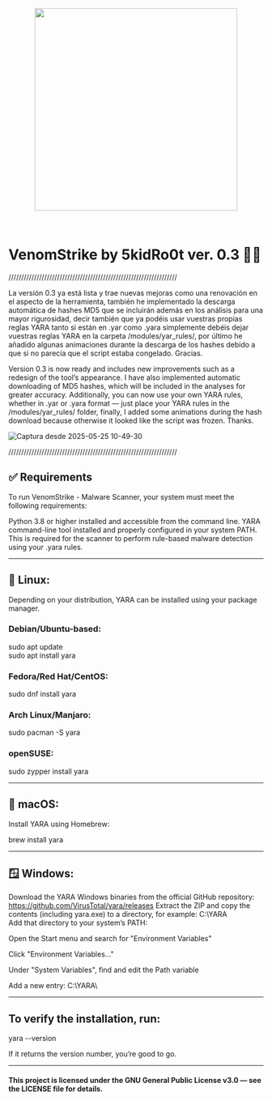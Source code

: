 <p align="center">
  <img src="https://media.giphy.com/media/YRDuN32tiOevbMTNMK/giphy.gif?cid=ecf05e479otb19ifyhrsabvn4sfkl9m6g8jjdgto7vdz2zmj&ep=v1_stickers_search&rid=giphy.gif&ct=s" width="400" />
</p>

<br>

# VenomStrike by 5kidRo0t ver. 0.3 🏴‍☠️

//////////////////////////////////////////////////////////////////

La versión 0.3 ya está lista y trae nuevas mejoras como una renovación en el aspecto de la herramienta, también he implementado la descarga automática de hashes MD5
que se incluirán además en los análisis para una mayor rigurosidad, decir también que ya podéis usar vuestras propias reglas YARA tanto si están en .yar como .yara
simplemente debéis dejar vuestras reglas YARA en la carpeta /modules/yar_rules/, por último he añadido algunas animaciones durante la descarga de los hashes debido
a que si no parecía que el script estaba congelado. Gracias.

Version 0.3 is now ready and includes new improvements such as a redesign of the tool’s appearance. 
I have also implemented automatic downloading of MD5 hashes, which will be included in the analyses for greater accuracy. 
Additionally, you can now use your own YARA rules, whether in .yar or .yara format — just place your YARA rules in the /modules/yar_rules/ folder, finally, I added some animations during the hash download because otherwise it looked like the script was frozen. Thanks.

![Captura desde 2025-05-25 10-49-30](https://github.com/user-attachments/assets/7cbb0081-7b56-4e96-9f79-8d65865ece22)

//////////////////////////////////////////////////////////////////


## ✅ Requirements
To run VenomStrike - Malware Scanner, your system must meet the following requirements:

Python 3.8 or higher installed and accessible from the command line.
YARA command-line tool installed and properly configured in your system PATH. This is required for the scanner to perform rule-based malware detection using your .yara rules.

-------------------------------------------------------------------------------------------------------------------------------------

## 🐧 Linux:
Depending on your distribution, YARA can be installed using your package manager.

### Debian/Ubuntu-based:

sudo apt update  
sudo apt install yara

### Fedora/Red Hat/CentOS:

sudo dnf install yara

### Arch Linux/Manjaro:

sudo pacman -S yara

### openSUSE:

sudo zypper install yara

-------------------------------------------------------------------------------------------------------------------------------------

## 🍎 macOS:
Install YARA using Homebrew:

brew install yara

-------------------------------------------------------------------------------------------------------------------------------------

## 🪟 Windows:
Download the YARA Windows binaries from the official GitHub repository: https://github.com/VirusTotal/yara/releases
Extract the ZIP and copy the contents (including yara.exe) to a directory, for example: C:\YARA\
Add that directory to your system’s PATH:

Open the Start menu and search for "Environment Variables"

Click "Environment Variables…"

Under "System Variables", find and edit the Path variable

Add a new entry: C:\YARA\

------------------------------------------------------------------------------------------------------------------------------------

## To verify the installation, run:

yara --version

If it returns the version number, you’re good to go.

---

#### This project is licensed under the GNU General Public License v3.0 — see the LICENSE file for details.
